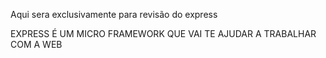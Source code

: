 Aqui sera exclusivamente para revisão do express

EXPRESS É UM MICRO FRAMEWORK QUE VAI TE AJUDAR A TRABALHAR COM A WEB